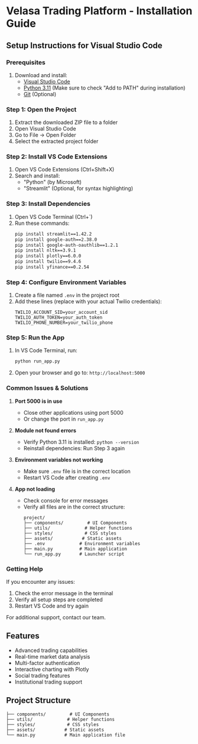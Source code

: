 # Velasa Trading Platform - Installation Guide

## Setup Instructions for Visual Studio Code

### Prerequisites
1. Download and install:
   - [Visual Studio Code](https://code.visualstudio.com/download)
   - [Python 3.11](https://www.python.org/downloads/) (Make sure to check "Add to PATH" during installation)
   - [Git](https://git-scm.com/downloads) (Optional)

### Step 1: Open the Project
1. Extract the downloaded ZIP file to a folder
2. Open Visual Studio Code
3. Go to File -> Open Folder
4. Select the extracted project folder

### Step 2: Install VS Code Extensions
1. Open VS Code Extensions (Ctrl+Shift+X)
2. Search and install:
   - "Python" (by Microsoft)
   - "Streamlit" (Optional, for syntax highlighting)

### Step 3: Install Dependencies
1. Open VS Code Terminal (Ctrl+`)
2. Run these commands:
   ```bash
   pip install streamlit==1.42.2
   pip install google-auth==2.38.0
   pip install google-auth-oauthlib==1.2.1
   pip install nltk==3.9.1
   pip install plotly==6.0.0
   pip install twilio==9.4.6
   pip install yfinance==0.2.54
   ```

### Step 4: Configure Environment Variables
1. Create a file named `.env` in the project root
2. Add these lines (replace with your actual Twilio credentials):
   ```
   TWILIO_ACCOUNT_SID=your_account_sid
   TWILIO_AUTH_TOKEN=your_auth_token
   TWILIO_PHONE_NUMBER=your_twilio_phone
   ```

### Step 5: Run the App
1. In VS Code Terminal, run:
   ```bash
   python run_app.py
   ```
2. Open your browser and go to: `http://localhost:5000`

### Common Issues & Solutions

1. **Port 5000 is in use**
   - Close other applications using port 5000
   - Or change the port in `run_app.py`

2. **Module not found errors**
   - Verify Python 3.11 is installed: `python --version`
   - Reinstall dependencies: Run Step 3 again

3. **Environment variables not working**
   - Make sure `.env` file is in the correct location
   - Restart VS Code after creating `.env`

4. **App not loading**
   - Check console for error messages
   - Verify all files are in the correct structure:
     ```
     project/
     ├── components/         # UI Components
     ├── utils/             # Helper functions
     ├── styles/            # CSS styles
     ├── assets/           # Static assets
     ├── .env             # Environment variables
     ├── main.py          # Main application
     └── run_app.py       # Launcher script
     ```

### Getting Help
If you encounter any issues:
1. Check the error message in the terminal
2. Verify all setup steps are completed
3. Restart VS Code and try again

For additional support, contact our team.


## Features
- Advanced trading capabilities
- Real-time market data analysis
- Multi-factor authentication
- Interactive charting with Plotly
- Social trading features
- Institutional trading support

## Project Structure
```
├── components/         # UI Components
├── utils/             # Helper functions
├── styles/            # CSS styles
├── assets/           # Static assets
└── main.py           # Main application file